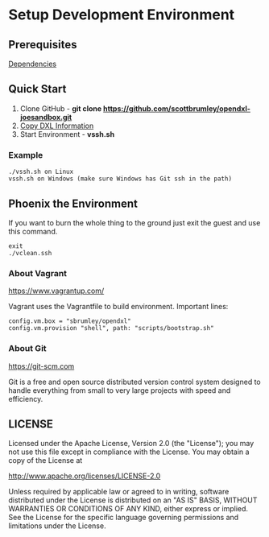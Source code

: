 # Setup Development Environment

## Prerequisites

[Dependencies](dependencies.md)

## Quick Start

1. Clone GitHub - **git clone https://github.com/scottbrumley/opendxl-joesandbox.git**
2. [Copy DXL Information](dxlinfo.md)
3. Start Environment - **vssh.sh** 

### Example
```
./vssh.sh on Linux
vssh.sh on Windows (make sure Windows has Git ssh in the path)
```

## Phoenix the Environment
If you want to burn the whole thing to the ground just exit the guest and use this command.
```
exit
./vclean.ssh
```

### About Vagrant
https://www.vagrantup.com/

Vagrant uses the Vagrantfile to build environment.  Important lines:
```
config.vm.box = "sbrumley/opendxl"
config.vm.provision "shell", path: "scripts/bootstrap.sh"
```

### About Git
https://git-scm.com

Git is a free and open source distributed version control system designed to handle everything from small to very large projects with speed and efficiency.

## LICENSE

Licensed under the Apache License, Version 2.0 (the "License"); you may not use this file except in compliance with the License. You may obtain a copy of the License at

http://www.apache.org/licenses/LICENSE-2.0

Unless required by applicable law or agreed to in writing, software distributed under the License is distributed on an "AS IS" BASIS, WITHOUT WARRANTIES OR CONDITIONS OF ANY KIND, either express or implied. See the License for the specific language governing permissions and limitations under the License.
